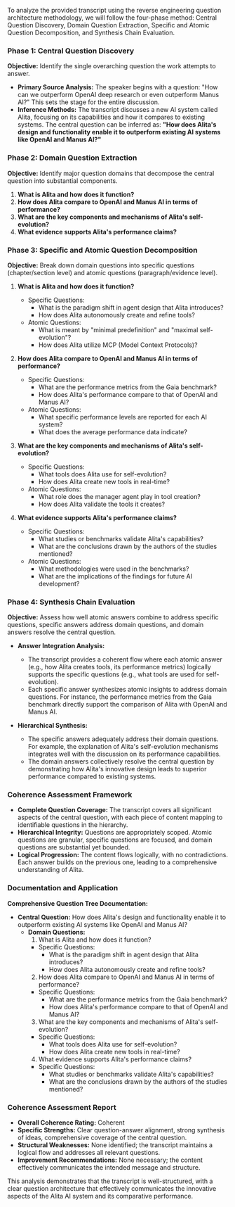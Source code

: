 To analyze the provided transcript using the reverse engineering question architecture methodology, we will follow the four-phase method: Central Question Discovery, Domain Question Extraction, Specific and Atomic Question Decomposition, and Synthesis Chain Evaluation.

### Phase 1: Central Question Discovery

**Objective:** Identify the single overarching question the work attempts to answer.

- **Primary Source Analysis:** The speaker begins with a question: "How can we outperform OpenAI deep research or even outperform Manus AI?" This sets the stage for the entire discussion.
- **Inference Methods:** The transcript discusses a new AI system called Alita, focusing on its capabilities and how it compares to existing systems. The central question can be inferred as: **"How does Alita's design and functionality enable it to outperform existing AI systems like OpenAI and Manus AI?"**

### Phase 2: Domain Question Extraction

**Objective:** Identify major question domains that decompose the central question into substantial components.

1. **What is Alita and how does it function?**
2. **How does Alita compare to OpenAI and Manus AI in terms of performance?**
3. **What are the key components and mechanisms of Alita's self-evolution?**
4. **What evidence supports Alita's performance claims?**

### Phase 3: Specific and Atomic Question Decomposition

**Objective:** Break down domain questions into specific questions (chapter/section level) and atomic questions (paragraph/evidence level).

1. **What is Alita and how does it function?**

   - Specific Questions:
     - What is the paradigm shift in agent design that Alita introduces?
     - How does Alita autonomously create and refine tools?
   - Atomic Questions:
     - What is meant by "minimal predefinition" and "maximal self-evolution"?
     - How does Alita utilize MCP (Model Context Protocols)?

2. **How does Alita compare to OpenAI and Manus AI in terms of performance?**

   - Specific Questions:
     - What are the performance metrics from the Gaia benchmark?
     - How does Alita's performance compare to that of OpenAI and Manus AI?
   - Atomic Questions:
     - What specific performance levels are reported for each AI system?
     - What does the average performance data indicate?

3. **What are the key components and mechanisms of Alita's self-evolution?**

   - Specific Questions:
     - What tools does Alita use for self-evolution?
     - How does Alita create new tools in real-time?
   - Atomic Questions:
     - What role does the manager agent play in tool creation?
     - How does Alita validate the tools it creates?

4. **What evidence supports Alita's performance claims?**
   - Specific Questions:
     - What studies or benchmarks validate Alita's capabilities?
     - What are the conclusions drawn by the authors of the studies mentioned?
   - Atomic Questions:
     - What methodologies were used in the benchmarks?
     - What are the implications of the findings for future AI development?

### Phase 4: Synthesis Chain Evaluation

**Objective:** Assess how well atomic answers combine to address specific questions, specific answers address domain questions, and domain answers resolve the central question.

- **Answer Integration Analysis:**

  - The transcript provides a coherent flow where each atomic answer (e.g., how Alita creates tools, its performance metrics) logically supports the specific questions (e.g., what tools are used for self-evolution).
  - Each specific answer synthesizes atomic insights to address domain questions. For instance, the performance metrics from the Gaia benchmark directly support the comparison of Alita with OpenAI and Manus AI.

- **Hierarchical Synthesis:**
  - The specific answers adequately address their domain questions. For example, the explanation of Alita's self-evolution mechanisms integrates well with the discussion on its performance capabilities.
  - The domain answers collectively resolve the central question by demonstrating how Alita's innovative design leads to superior performance compared to existing systems.

### Coherence Assessment Framework

- **Complete Question Coverage:** The transcript covers all significant aspects of the central question, with each piece of content mapping to identifiable questions in the hierarchy.
- **Hierarchical Integrity:** Questions are appropriately scoped. Atomic questions are granular, specific questions are focused, and domain questions are substantial yet bounded.
- **Logical Progression:** The content flows logically, with no contradictions. Each answer builds on the previous one, leading to a comprehensive understanding of Alita.

### Documentation and Application

**Comprehensive Question Tree Documentation:**

- **Central Question:** How does Alita's design and functionality enable it to outperform existing AI systems like OpenAI and Manus AI?
  - **Domain Questions:**
    1. What is Alita and how does it function?
    - Specific Questions:
      - What is the paradigm shift in agent design that Alita introduces?
      - How does Alita autonomously create and refine tools?
    2. How does Alita compare to OpenAI and Manus AI in terms of performance?
    - Specific Questions:
      - What are the performance metrics from the Gaia benchmark?
      - How does Alita's performance compare to that of OpenAI and Manus AI?
    3. What are the key components and mechanisms of Alita's self-evolution?
    - Specific Questions:
      - What tools does Alita use for self-evolution?
      - How does Alita create new tools in real-time?
    4. What evidence supports Alita's performance claims?
    - Specific Questions:
      - What studies or benchmarks validate Alita's capabilities?
      - What are the conclusions drawn by the authors of the studies mentioned?

### Coherence Assessment Report

- **Overall Coherence Rating:** Coherent
- **Specific Strengths:** Clear question-answer alignment, strong synthesis of ideas, comprehensive coverage of the central question.
- **Structural Weaknesses:** None identified; the transcript maintains a logical flow and addresses all relevant questions.
- **Improvement Recommendations:** None necessary; the content effectively communicates the intended message and structure.

This analysis demonstrates that the transcript is well-structured, with a clear question architecture that effectively communicates the innovative aspects of the Alita AI system and its comparative performance.
